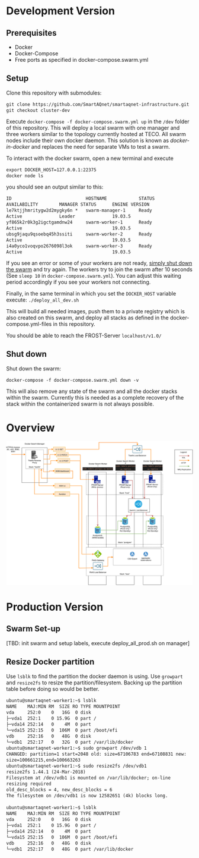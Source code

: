 # Development Version

## Prerequisites
- Docker
- Docker-Compose
- Free ports as specified in docker-compose.swarm.yml

## Setup
Clone this repository with submodules:

```
git clone https://github.com/SmartAQnet/smartaqnet-infrastructure.git
git checkout cluster-dev
```

Execute `docker-compose -f docker-compose.swarm.yml up` in the `/dev` folder of this repository. This will deploy a local swarm with one manager and three workers similar to the topology currently hosted at TECO. All swarm nodes include their own docker daemon. This solution is known as *docker-in-docker* and replaces the need for separate VMs to test a swarm.

To interact with the docker swarm, open a new terminal and execute
```
export DOCKER_HOST=127.0.0.1:22375
docker node ls
```

you should see an output similar to this:

```
ID                            HOSTNAME            STATUS              AVAILABILITY        MANAGER STATUS      ENGINE VERSION
le7ktjjhmritygw2d2mygky6n *   swarm-manager-1     Ready               Active              Leader              19.03.5
yf865k2r0k3g2igctgamdnw24     swarm-worker-1      Ready               Active                                  19.03.5
ubsg9jaqu9qsoebq45h3ssiti     swarm-worker-2      Ready               Active                                  19.03.5
i4a0yco1voqvpo2676098l3ok     swarm-worker-3      Ready               Active                                  19.03.5
```

If you see an error or some of your workers are not ready, [simply shut down the swarm](#Shut-down) and try again. The workers try to join the swarm after 10 seconds (See `sleep 10` in `docker-compose.swarm.yml`). You can adjust this waiting period accordingly if you see your workers not connecting.

Finally, in the same terminal in which you set the `DOCKER_HOST` variable execute: `./deploy_all_dev.sh`

This will build all needed images, push them to a private registry which is also created on this swarm, and deploy all stacks as defined in the docker-compose.yml-files in this repository.

You should be able to reach the FROST-Server `localhost/v1.0/`

## Shut down

Shut down the swarm:
```
docker-compose -f docker-compose.swarm.yml down -v
```

This will also remove any state of the swarm and all the docker stacks within the swarm. Currently this is needed as a complete recovery of the stack within the containerized swarm is not always possible.

# Overview
![Overview](overview.png)

# Production Version

## Swarm Set-up
[TBD: init swarm and setup labels, execute deploy_all_prod.sh on manager]

## Resize Docker partition
Use `lsblk` to find the partition the docker daemon is using. Use `growpart` and `resize2fs` to resize the partition/filesystem. Backing up the partition table before doing so would be better.

```
ubuntu@smartaqnet-worker1:~$ lsblk
NAME    MAJ:MIN RM  SIZE RO TYPE MOUNTPOINT
vda     252:0    0   16G  0 disk 
├─vda1  252:1    0 15.9G  0 part /
├─vda14 252:14   0    4M  0 part 
└─vda15 252:15   0  106M  0 part /boot/efi
vdb     252:16   0   48G  0 disk 
└─vdb1  252:17   0   32G  0 part /var/lib/docker
ubuntu@smartaqnet-worker1:~$ sudo growpart /dev/vdb 1
CHANGED: partition=1 start=2048 old: size=67106783 end=67108831 new: size=100661215,end=100663263
ubuntu@smartaqnet-worker1:~$ sudo resize2fs /dev/vdb1
resize2fs 1.44.1 (24-Mar-2018)
Filesystem at /dev/vdb1 is mounted on /var/lib/docker; on-line resizing required
old_desc_blocks = 4, new_desc_blocks = 6
The filesystem on /dev/vdb1 is now 12582651 (4k) blocks long.

ubuntu@smartaqnet-worker1:~$ lsblk
NAME    MAJ:MIN RM  SIZE RO TYPE MOUNTPOINT
vda     252:0    0   16G  0 disk 
├─vda1  252:1    0 15.9G  0 part /
├─vda14 252:14   0    4M  0 part 
└─vda15 252:15   0  106M  0 part /boot/efi
vdb     252:16   0   48G  0 disk 
└─vdb1  252:17   0   48G  0 part /var/lib/docker
```